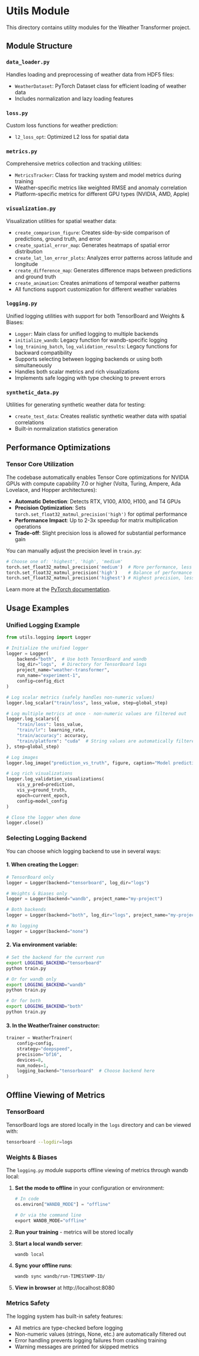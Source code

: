 # Utils Module

This directory contains utility modules for the Weather Transformer project.

## Module Structure

### `data_loader.py`
Handles loading and preprocessing of weather data from HDF5 files:
- `WeatherDataset`: PyTorch Dataset class for efficient loading of weather data
- Includes normalization and lazy loading features

### `loss.py`
Custom loss functions for weather prediction:
- `l2_loss_opt`: Optimized L2 loss for spatial data

### `metrics.py`
Comprehensive metrics collection and tracking utilities:
- `MetricsTracker`: Class for tracking system and model metrics during training
- Weather-specific metrics like weighted RMSE and anomaly correlation
- Platform-specific metrics for different GPU types (NVIDIA, AMD, Apple)

### `visualization.py`
Visualization utilities for spatial weather data:
- `create_comparison_figure`: Creates side-by-side comparison of predictions, ground truth, and error
- `create_spatial_error_map`: Generates heatmaps of spatial error distribution
- `create_lat_lon_error_plots`: Analyzes error patterns across latitude and longitude
- `create_difference_map`: Generates difference maps between predictions and ground truth
- `create_animation`: Creates animations of temporal weather patterns
- All functions support customization for different weather variables

### `logging.py`
Unified logging utilities with support for both TensorBoard and Weights & Biases:
- `Logger`: Main class for unified logging to multiple backends
- `initialize_wandb`: Legacy function for wandb-specific logging
- `log_training_batch`, `log_validation_results`: Legacy functions for backward compatibility
- Supports selecting between logging backends or using both simultaneously
- Handles both scalar metrics and rich visualizations
- Implements safe logging with type checking to prevent errors

### `synthetic_data.py`
Utilities for generating synthetic weather data for testing:
- `create_test_data`: Creates realistic synthetic weather data with spatial correlations
- Built-in normalization statistics generation

## Performance Optimizations

### Tensor Core Utilization
The codebase automatically enables Tensor Core optimizations for NVIDIA GPUs with compute capability 7.0 or higher (Volta, Turing, Ampere, Ada Lovelace, and Hopper architectures):

- **Automatic Detection**: Detects RTX, V100, A100, H100, and T4 GPUs
- **Precision Optimization**: Sets `torch.set_float32_matmul_precision('high')` for optimal performance
- **Performance Impact**: Up to 2-3x speedup for matrix multiplication operations
- **Trade-off**: Slight precision loss is allowed for substantial performance gain

You can manually adjust the precision level in `train.py`:
```python
# Choose one of: 'highest', 'high', 'medium'
torch.set_float32_matmul_precision('medium')  # More performance, less precision
torch.set_float32_matmul_precision('high')    # Balance of performance and precision
torch.set_float32_matmul_precision('highest') # Highest precision, less performance boost
```

Learn more at the [PyTorch documentation](https://pytorch.org/docs/stable/generated/torch.set_float32_matmul_precision.html).

## Usage Examples

### Unified Logging Example
```python
from utils.logging import Logger

# Initialize the unified logger
logger = Logger(
    backend="both",  # Use both TensorBoard and wandb
    log_dir="logs",  # Directory for TensorBoard logs
    project_name="weather-transformer",
    run_name="experiment-1",
    config=config_dict
)

# Log scalar metrics (safely handles non-numeric values)
logger.log_scalar("train/loss", loss_value, step=global_step)

# Log multiple metrics at once - non-numeric values are filtered out
logger.log_scalars({
    "train/loss": loss_value, 
    "train/lr": learning_rate,
    "train/accuracy": accuracy,
    "train/platform": "cuda"  # String values are automatically filtered out for safety
}, step=global_step)

# Log images
logger.log_image("prediction_vs_truth", figure, caption="Model prediction comparison")

# Log rich visualizations
logger.log_validation_visualizations(
    vis_y_pred=prediction,
    vis_y=ground_truth,
    epoch=current_epoch,
    config=model_config
)

# Close the logger when done
logger.close()
```

### Selecting Logging Backend

You can choose which logging backend to use in several ways:

#### 1. When creating the Logger:

```python
# TensorBoard only
logger = Logger(backend="tensorboard", log_dir="logs")

# Weights & Biases only
logger = Logger(backend="wandb", project_name="my-project")

# Both backends
logger = Logger(backend="both", log_dir="logs", project_name="my-project")

# No logging
logger = Logger(backend="none")
```

#### 2. Via environment variable:

```bash
# Set the backend for the current run
export LOGGING_BACKEND="tensorboard"
python train.py

# Or for wandb only
export LOGGING_BACKEND="wandb"
python train.py

# Or for both
export LOGGING_BACKEND="both"
python train.py
```

#### 3. In the WeatherTrainer constructor:

```python
trainer = WeatherTrainer(
    config=config,
    strategy="deepspeed",
    precision="bf16",
    devices=8,
    num_nodes=1,
    logging_backend="tensorboard"  # Choose backend here
)
```

## Offline Viewing of Metrics

### TensorBoard

TensorBoard logs are stored locally in the `logs` directory and can be viewed with:

```bash
tensorboard --logdir=logs
```

### Weights & Biases

The `logging.py` module supports offline viewing of metrics through wandb local:

1. **Set the mode to offline** in your configuration or environment:
   ```python
   # In code
   os.environ["WANDB_MODE"] = "offline"
   
   # Or via the command line
   export WANDB_MODE="offline"
   ```

2. **Run your training** - metrics will be stored locally

3. **Start a local wandb server**:
   ```bash
   wandb local
   ```

4. **Sync your offline runs**:
   ```bash
   wandb sync wandb/run-TIMESTAMP-ID/
   ```

5. **View in browser** at http://localhost:8080

### Metrics Safety
The logging system has built-in safety features:
- All metrics are type-checked before logging
- Non-numeric values (strings, None, etc.) are automatically filtered out
- Error handling prevents logging failures from crashing training
- Warning messages are printed for skipped metrics
